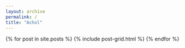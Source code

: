 ```yaml
---
layout: archive
permalink: /
title: "Achol"
---
```


<div class="tiles">
{% for post in site.posts %}
	{% include post-grid.html %}
{% endfor %}
</div><!-- /.tiles -->
